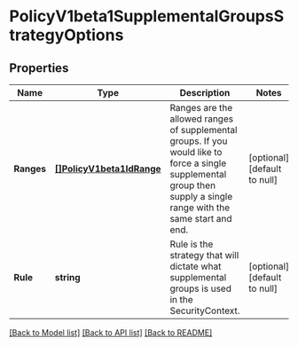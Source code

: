 # PolicyV1beta1SupplementalGroupsStrategyOptions

## Properties
Name | Type | Description | Notes
------------ | ------------- | ------------- | -------------
**Ranges** | [**[]PolicyV1beta1IdRange**](policy.v1beta1.IDRange.md) | Ranges are the allowed ranges of supplemental groups.  If you would like to force a single supplemental group then supply a single range with the same start and end. | [optional] [default to null]
**Rule** | **string** | Rule is the strategy that will dictate what supplemental groups is used in the SecurityContext. | [optional] [default to null]

[[Back to Model list]](../README.md#documentation-for-models) [[Back to API list]](../README.md#documentation-for-api-endpoints) [[Back to README]](../README.md)


